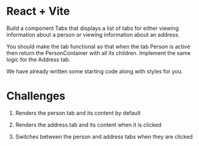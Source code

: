 # React + Vite

Build a component Tabs that displays a list of tabs for either viewing information about a person or viewing information about an address.

You should make the tab functional so that when the tab Person is active then return the PersonContainer with all its children. Implement the same logic for the Address tab.

We have already written some starting code along with styles for you.

# Challenges
1. Renders the person tab and its content by default

2. Renders the address tab and its content when it is clicked

3. Switches between the person and address tabs when they are clicked
